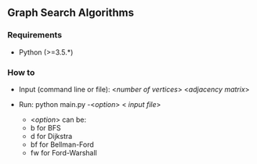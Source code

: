 ## Graph Search Algorithms

### Requirements
* Python (>=3.5.*)

### How to
* Input (command line or file):
<<i>number of vertices</i>> 
<<i>adjacency matrix</i>> 

* Run: python main.py -<<i>option</i>> < <i>input file</i>>
	* <<i>option</i>>  can be: 
	* b for BFS 
	* d for Dijkstra
	* bf for Bellman-Ford
	* fw for Ford-Warshall

